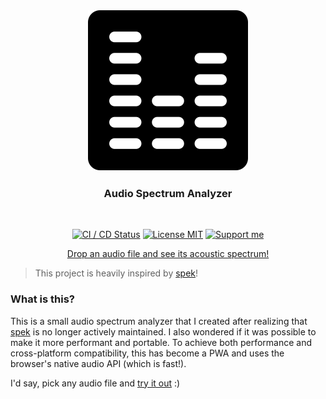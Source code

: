<br/>

<h3 align="center">
    <img src="public/images/icon-512x512.png" alt="Logo" height="256">
</h3>

<h3 align="center">
    Audio Spectrum Analyzer
</h3>

<br/>

<p align="center">
  <a href="https://github.com/simonwep/spectrum/actions?query=workflow%3Amain"><img
     alt="CI / CD Status"
     src="https://github.com/simonwep/spectrum/workflows/Main/badge.svg"/></a>
  <a href="https://choosealicense.com/licenses/mit/"><img
     alt="License MIT"
     src="https://img.shields.io/badge/license-MIT-ae15cc.svg"></a>
  <a href="https://github.com/sponsors/simonwep"><img
     alt="Support me"
     src="https://img.shields.io/badge/github-support-6a15cc.svg"></a>
</p>

<p align="center">
  <a href="https://spectrum.reinisch.io">Drop an audio file and see its acoustic spectrum!</a>
<p>

> This project is heavily inspired by [spek](https://github.com/alexkay/spek)!

### What is this?

This is a small audio spectrum analyzer that I created after realizing that [spek](https://github.com/alexkay/spek) is no longer actively maintained.
I also wondered if it was possible to make it more performant and portable.
To achieve both performance and cross-platform compatibility, this has become a PWA and uses the browser's native audio API (which is fast!).

I'd say, pick any audio file and [try it out](https://spectrum.reinisch.io) :)
